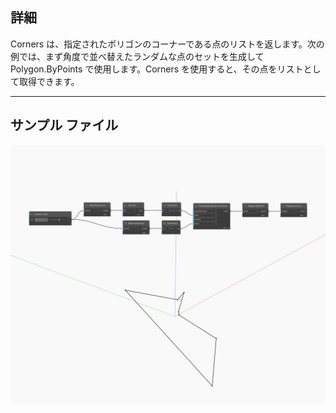 ## 詳細
Corners は、指定されたポリゴンのコーナーである点のリストを返します。次の例では、まず角度で並べ替えたランダムな点のセットを生成して Polygon.ByPoints で使用します。Corners を使用すると、その点をリストとして取得できます。
___
## サンプル ファイル

![Corners](./Autodesk.DesignScript.Geometry.Polygon.Corners_img.jpg)

